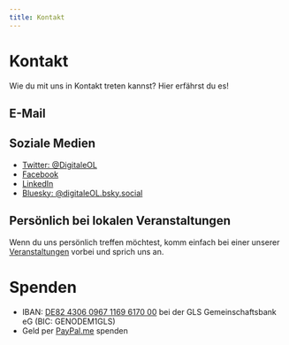 ```yaml
---
title: Kontakt
---
```


# Kontakt

Wie du mit uns in Kontakt treten kannst? Hier erfährst du es!

## E-Mail

<obfuscate email="vorstand@digitale-oberlausitz.eu"></obfuscate>

## Soziale Medien

- [Twitter: @DigitaleOL](https://twitter.com/DigitaleOL)
- [Facebook](https://www.facebook.com/DigitaleOL)
- [LinkedIn](https://www.linkedin.com/company/digitale-oberlausitz-e-v)
- [Bluesky: @digitaleOL.bsky.social](https://bsky.app/profile/digitaleol.bsky.social)

## Persönlich bei lokalen Veranstaltungen

Wenn du uns persönlich treffen möchtest, komm einfach bei einer unserer [Veranstaltungen](/events) vorbei und sprich uns an.

# Spenden

- IBAN: [DE82 4306 0967 1169 6170 00](urn:iban:DE82430609671169617000) bei der GLS Gemeinschaftsbank eG (BIC: GENODEM1GLS)
- Geld per [PayPal.me](https://paypal.me/doev) spenden
